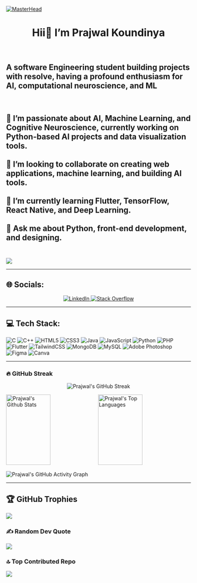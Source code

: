 [![MasterHead](https://img.freepik.com/premium-photo/digital-thinking-neural-networks-artificial-intelligence-machine-science-banner-made-with-generative-ai_155027-3430.jpg?w=1380)](https://github.com/Prajwal-koundinya)

<h1> <center> Hii👋 I’m Prajwal Koundinya </center> </h1>
<br>
 <h2> A software Engineering student building projects with resolve, having a profound enthusiasm for AI, computational neuroscience, and ML </h2> <br>

🔭 I’m passionate about AI, Machine Learning, and Cognitive Neuroscience, currently working on Python-based AI projects and data visualization tools.  <br><br>
👯 I’m looking to collaborate on creating web applications, machine learning, and building AI tools.   <br><br>
🌱 I’m currently learning Flutter, TensorFlow, React Native, and Deep Learning.   <br><br>
💬 Ask me about Python, front-end development, and designing.   <br><br>
---

[![](https://visitcount.itsvg.in/api?id=prajwal-koundinya&icon=5&color=10)](https://visitcount.itsvg.in)

---

## 🌐 Socials:
<p align="center">
  <a href="https://www.linkedin.com/in/prajwal-kowndinya-7506b4268/0" target="_blank">
    <img src="https://img.shields.io/badge/-LinkedIn-0077B5?style=for-the-badge&logo=linkedin&logoColor=white" alt="LinkedIn" />
  </a>
  <a href="https://stackoverflow.com/users/27652213/prajwal-kowndinya" target="_blank">
    <img src="https://img.shields.io/badge/-Stackoverflow-FE7A16?style=for-the-badge&logo=stack-overflow&logoColor=white" alt="Stack Overflow" />
  </a>
</p>

---

## 💻 Tech Stack:
![C](https://img.shields.io/badge/c-%2300599C.svg?style=for-the-badge&logo=c&logoColor=white) 
![C++](https://img.shields.io/badge/c++-%2300599C.svg?style=for-the-badge&logo=c%2B%2B&logoColor=white) 
![HTML5](https://img.shields.io/badge/html5-%23E34F26.svg?style=for-the-badge&logo=html5&logoColor=white) 
![CSS3](https://img.shields.io/badge/css3-%231572B6.svg?style=for-the-badge&logo=css3&logoColor=white) 
![Java](https://img.shields.io/badge/java-%23ED8B00.svg?style=for-the-badge&logo=openjdk&logoColor=white) 
![JavaScript](https://img.shields.io/badge/javascript-%23323330.svg?style=for-the-badge&logo=javascript&logoColor=%23F7DF1E) 
![Python](https://img.shields.io/badge/python-3670A0?style=for-the-badge&logo=python&logoColor=ffdd54) 
![PHP](https://img.shields.io/badge/php-%23777BB4.svg?style=for-the-badge&logo=php&logoColor=white) 
![Flutter](https://img.shields.io/badge/Flutter-%2302569B.svg?style=for-the-badge&logo=Flutter&logoColor=white) 
![TailwindCSS](https://img.shields.io/badge/tailwindcss-%2338B2AC.svg?style=for-the-badge&logo=tailwind-css&logoColor=white) 
![MongoDB](https://img.shields.io/badge/MongoDB-%234ea94b.svg?style=for-the-badge&logo=mongodb&logoColor=white) 
![MySQL](https://img.shields.io/badge/mysql-4479A1.svg?style=for-the-badge&logo=mysql&logoColor=white) 
![Adobe Photoshop](https://img.shields.io/badge/adobe%20photoshop-%2331A8FF.svg?style=for-the-badge&logo=adobe%20photoshop&logoColor=white) 
![Figma](https://img.shields.io/badge/figma-%23F24E1E.svg?style=for-the-badge&logo=figma&logoColor=white) 
![Canva](https://img.shields.io/badge/Canva-%2300C4CC.svg?style=for-the-badge&logo=Canva&logoColor=white)

---

### 🔥 GitHub Streak

<p align="center">
  <img src="https://github-readme-streak-stats.herokuapp.com/?user=Prajwal-koundinya&theme=highcontrast&hide_border=true" alt="Prajwal's GitHub Streak" />
</p>

<p align="left">
  <a> 
    <img alt="Prajwal's Github Stats" src="https://denvercoder1-github-readme-stats.vercel.app/api?username=Prajwal-koundinya&show_icons=true&count_private=true&theme=react&border_color=7F3FBF&bg_color=0D1117&title_color=F85D7F&icon_color=F8D866" height="192px" width="49%"/>
    <img alt="Prajwal's Top Languages" src="https://denvercoder1-github-readme-stats.vercel.app/api/top-langs/?username=Prajwal-koundinya&langs_count=8&layout=compact&theme=react&border_color=7F3FBF&bg_color=0D1117&title_color=F85D7F&icon_color=F8D866" height="192px" width="49%"/>
    <br/>
  </a>
</p>

![Prajwal's GitHub Activity Graph](https://github-readme-activity-graph.vercel.app/graph?username=Prajwal-koundinya&custom_title=Prajwal's%20GitHub%20Activity%20Graph&bg_color=0D1117&color=7F3FBF&line=7F3FBF&point=7F3FBF&area_color=FFFFFF&title_color=FFFFFF&area=true)

---

## 🏆 GitHub Trophies
![](https://github-profile-trophy.vercel.app/?username=Prajwal-koundinya&theme=onedark&no-frame=false&no-bg=true&margin-w=4)

### ✍ Random Dev Quote
![](https://quotes-github-readme.vercel.app/api?type=vetical&theme=merko)


### 🔝 Top Contributed Repo
![](https://github-contributor-stats.vercel.app/api?username=Prajwal-koundinya&limit=5&theme=dark&combine_all_yearly_contributions=true)
